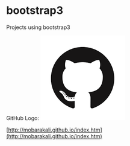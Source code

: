 # bootstrap3
Projects using bootstrap3

GitHub Logo: ![GitHub Logo](/images/logo.png)


[http://mobarakali.github.io/index.htm](http://mobarakali.github.io/index.htm)
